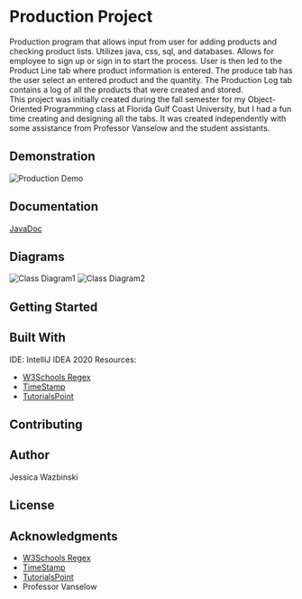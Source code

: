 # Production Project
Production program that allows input from user for adding products and checking product lists. Utilizes java, css, sql, and databases. Allows for employee to sign up or sign in to start the process. User is then led to the Product Line tab where product information is entered. The produce tab has the user select an entered product and the quantity. The Production Log tab contains a log of all the products that were created and stored. <br />
This project was initially created during the fall semester for my Object-Oriented Programming class at Florida Gulf Coast University, but I had a fun time creating and designing all the tabs. It was created independently with some assistance from Professor Vanselow and the student assistants.

## Demonstration
![Production Demo](final.gif)

## Documentation
[JavaDoc](https://jessicawaz.github.io/Production-Project/allclasses.html)

## Diagrams
![Class Diagram1](https://user-images.githubusercontent.com/70324104/100890187-f6275680-3485-11eb-9db2-37ae2cfd2b63.PNG)
![Class Diagram2](https://user-images.githubusercontent.com/70324104/100890314-19ea9c80-3486-11eb-8297-969e044f79a4.PNG)

## Getting Started

## Built With
IDE: IntelliJ IDEA 2020
Resources: <br />
* [W3Schools Regex](https://www.w3schools.com/java/java_regex.asp)
* [TimeStamp](https://tecadmin.net/get-current-timestamp-in-java/)
* [TutorialsPoint](https://www.tutorialspoint.com/java/java_string_split.htm)

## Contributing

## Author
Jessica Wazbinski

## License

## Acknowledgments
* [W3Schools Regex](https://www.w3schools.com/java/java_regex.asp)
* [TimeStamp](https://tecadmin.net/get-current-timestamp-in-java/)
* [TutorialsPoint](https://www.tutorialspoint.com/java/java_string_split.htm)
* Professor Vanselow
